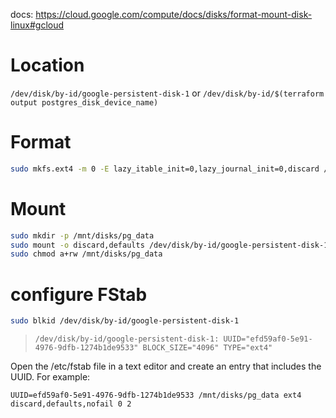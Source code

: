 docs: <https://cloud.google.com/compute/docs/disks/format-mount-disk-linux#gcloud>

# Location

`/dev/disk/by-id/google-persistent-disk-1`
or
`/dev/disk/by-id/$(terraform output postgres_disk_device_name)`

# Format

```bash
sudo mkfs.ext4 -m 0 -E lazy_itable_init=0,lazy_journal_init=0,discard /dev/disk/by-id/google-persistent-disk-1
```

# Mount

```bash
sudo mkdir -p /mnt/disks/pg_data
sudo mount -o discard,defaults /dev/disk/by-id/google-persistent-disk-1 /mnt/disks/pg_data
sudo chmod a+rw /mnt/disks/pg_data
```

# configure FStab

```bash
sudo blkid /dev/disk/by-id/google-persistent-disk-1
```

> `/dev/disk/by-id/google-persistent-disk-1: UUID="efd59af0-5e91-4976-9dfb-1274b1de9533" BLOCK_SIZE="4096" TYPE="ext4"`

Open the /etc/fstab file in a text editor and create an entry that includes the UUID. For example:

```
UUID=efd59af0-5e91-4976-9dfb-1274b1de9533 /mnt/disks/pg_data ext4 discard,defaults,nofail 0 2
```
